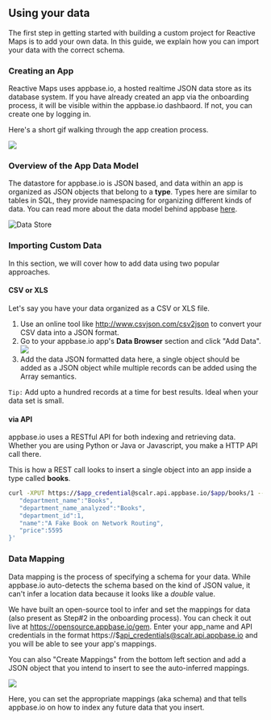 ## Using your data

The first step in getting started with building a custom project for Reactive Maps is to add your own data. In this guide, we explain how you can import your data with the correct schema.

### Creating an App

Reactive Maps uses appbase.io, a hosted realtime JSON data store as its database system. If you have already created an app via the onboarding process, it will be visible within the appbase.io dashbaord. If not, you can create one by logging in.

Here's a short gif walking through the app creation process.

![](https://i.imgur.com/Y6HiHnJ.gif)


### Overview of the App Data Model

The datastore for appbase.io is JSON based, and data within an app is organized as JSON objects that belong to a **type**. Types here are similar to tables in SQL, they provide namespacing for organizing different kinds of data. You can read more about the data model behind appbase [here](http://docs.appbase.io/scalr/concepts/datamodel.html#appbase-data-schema).

![Data Store](https://i.imgur.com/LCvdVuu.png)

### Importing Custom Data

In this section, we will cover how to add data using two popular approaches.

#### CSV or XLS

Let's say you have your data organized as a CSV or XLS file.

1. Use an online tool like http://www.csvjson.com/csv2json to convert your CSV data into a JSON format.
1. Go to your appbase.io app's **Data Browser** section and click "Add Data". ![](https://i.imgur.com/idp5Ia2.png)
1. Add the data JSON formatted data here, a single object should be added as a JSON object while multiple records can be added using the Array semantics.

`Tip:` Add upto a hundred records at a time for best results. Ideal when your data set is small.

#### via API

appbase.io uses a RESTful API for both indexing and retrieving data. Whether you are using Python or Java or Javascript, you make a HTTP API call there.

This is how a REST call looks to insert a single object into an app inside a type called **books**.

```sh
curl -XPUT https://$app_credential@scalr.api.appbase.io/$app/books/1 --data-binary '{  
   "department_name":"Books",
   "department_name_analyzed":"Books",
   "department_id":1,
   "name":"A Fake Book on Network Routing",
   "price":5595
}'
```

### Data Mapping

Data mapping is the process of specifying a schema for your data. While appbase.io auto-detects the schema based on the kind of JSON value, it can't infer a location data because it looks like a *double* value.

We have built an open-source tool to infer and set the mappings for data (also present as Step#2 in the onboarding process). You can check it out live at https://opensource.appbase.io/gem. Enter your app_name and API credentials in the format https://$api_credentials@scalr.api.appbase.io and you will be able to see your app's mappings.

You can also "Create Mappings" from the bottom left section and add a JSON object that you intend to insert to see the auto-inferred mappings.

![](https://i.imgur.com/rN2vwLY.png)

Here, you can set the appropriate mappings (aka schema) and that tells appbase.io on how to index any future data that you insert.


